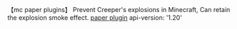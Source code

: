 【mc paper plugins】
Prevent Creeper's explosions in Minecraft,  Can retain the explosion smoke effect.
[paper plugin](https://hangar.papermc.io/yangood/creeperExplosionProtectBlock)
api-version: '1.20'